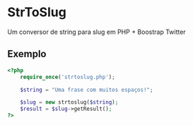 StrToSlug
=========

Um conversor de string para slug em PHP + Boostrap Twitter

Exemplo
-------

```php
<?php
	require_once('strtoslug.php');

	$string = "Uma frase com muitos espaços!";

	$slug = new strtoslug($string);
	$result = $slug->getResult();
?>
```